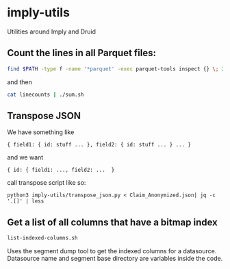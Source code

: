 # imply-utils
Utilities around Imply and Druid

## Count the lines in all Parquet files:

```bash
find $PATH -type f -name '*parquet' -exec parquet-tools inspect {} \; 2>/dev/null | perl -ne '/num_rows: (\d+)/ && print "$1 "' >linecounts
```

and then

```bash
cat linecounts | ./sum.sh
```

## Transpose JSON

We have something like

```
{ field1: { id: stuff ... }, field2: { id: stuff ... } ... }
```

and we want

```
{ id: { field1: ..., field2: ...  }
```

call transpose script like so:

```
python3 imply-utils/transpose_json.py < Claim_Anonymized.json| jq -c '.[]' | less 
```

## Get a list of all columns that have a bitmap index

```bash
list-indexed-columns.sh
```

Uses the segment dump tool to get the indexed columns for a datasource. Datasource name and segment base directory are variables inside the code.

